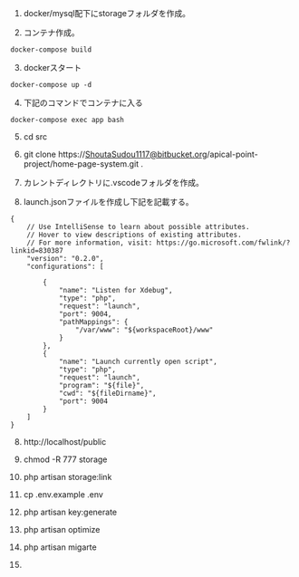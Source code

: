 1. docker/mysql配下にstorageフォルダを作成。


2. コンテナ作成。

 ```
docker-compose build
``` 


3. dockerスタート

```
docker-compose up -d
```


4. 下記のコマンドでコンテナに入る

```
docker-compose exec app bash
```

5. cd src

6.  git clone https://ShoutaSudou1117@bitbucket.org/apical-point-project/home-page-system.git .

7. カレントディレクトリに.vscodeフォルダを作成。<br>


8. launch.jsonファイルを作成し下記を記載する。

```
{
    // Use IntelliSense to learn about possible attributes.
    // Hover to view descriptions of existing attributes.
    // For more information, visit: https://go.microsoft.com/fwlink/?linkid=830387
    "version": "0.2.0",
    "configurations": [

        {
            "name": "Listen for Xdebug",
            "type": "php",
            "request": "launch",
            "port": 9004,
            "pathMappings": {
                "/var/www": "${workspaceRoot}/www"
            }
        },
        {
            "name": "Launch currently open script",
            "type": "php",
            "request": "launch",
            "program": "${file}",
            "cwd": "${fileDirname}",
            "port": 9004
        }
    ]
}
```

8. http://localhost/public


9. chmod -R 777 storage


10. php artisan storage:link


11. cp .env.example .env


12. php artisan key:generate


13. php artisan optimize


14. php artisan migarte


15.